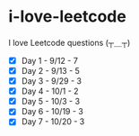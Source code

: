 # i-love-leetcode
I love Leetcode questions (┬＿┬)

- [x] Day 1 - 9/12 - 7
- [x] Day 2 - 9/13 - 5
- [x] Day 3 - 9/29 - 3
- [x] Day 4 - 10/1 - 2
- [x] Day 5 - 10/3 - 3
- [x] Day 6 - 10/19 - 3
- [x] Day 7 - 10/20 - 3